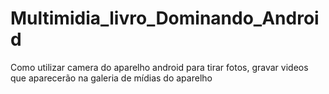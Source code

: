 # Multimidia_livro_Dominando_Android
Como utilizar camera do aparelho android para tirar fotos, gravar videos que aparecerão na galeria de mídias do aparelho

